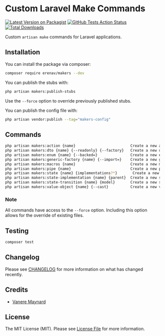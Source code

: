 # Custom Laravel Make Commands

[![Latest Version on Packagist](https://img.shields.io/packagist/v/erenav/makers.svg?style=flat-square)](https://packagist.org/packages/erenav/makers)
[![GitHub Tests Action Status](https://img.shields.io/github/actions/workflow/status/erenav/makers/run-tests.yml?branch=main&label=tests&style=flat-square)](https://github.com/erenav/makers/actions?query=workflow%3Arun-tests+branch%3Amain)
[![Total Downloads](https://img.shields.io/packagist/dt/erenav/makers.svg?style=flat-square)](https://packagist.org/packages/erenav/makers)

Custom `artisan make` commands for Laravel applications.

## Installation

You can install the package via composer:

```bash
composer require erenav/makers --dev
```

You can publish the stubs with:

```bash
php artisan makers:publish-stubs
```

Use the `--force` option to override previously published stubs.

You can publish the config file with:

```bash
php artisan vendor:publish --tag="makers-config"
```

## Commands

```bash
php artisan makers:action {name}                         Create a new action class
php artisan makers:dto {name} {--readonly} {--factory}   Create a new dto class
php artisan makers:enum {name} {--backed=}               Create a new enum class
php artisan makers:generic-factory {name} {--import=}    Create a new generic factory class
php artisan makers:macros {name}                         Create a new macro class
php artisan makers:pipe {name}                           Create a new pipe class
php artisan makers:state {name} {implementations?*}       Create a new state classes
php artisan makers:state-implementation {name} {parent}  Create a new state implementation classes
php artisan makers:state-transition {name} {model}       Create a new state transition class
php artisan makers:value-object {name} {--cast}          Create a new value object class (with an optional cast class)
```

### Note

All commands have access to the `--force` option. Including this option allows for the override of existing files.

## Testing

```bash
composer test
```

## Changelog

Please see [CHANGELOG](CHANGELOG.md) for more information on what has changed recently.

## Credits

- [Vanere Maynard](https://github.com/vanere)

## License

The MIT License (MIT). Please see [License File](LICENSE.md) for more information.
